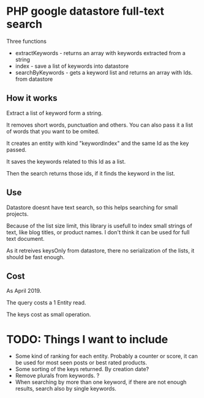 # PHP google datastore full-text search

Three functions
* extractKeywords - returns an array with keywords extracted from a string
* index - save a list of keywords into datastore
* searchByKeywords - gets a keyword list and returns an array with Ids. from datastore

## How it works
Extract a list of keyword form a string.

It removes short words, punctuation and others. You can also pass it a list of words that you want to be omited.

It creates an entity with kind "keywordIndex" and the same Id as the key passed.

It saves the keywords related to this Id as a list.

Then the search returns those ids, if it finds the keyword in the list.

## Use
Datastore doesnt have text search, so this helps searching for small projects.

Because of the list size limit, this library is usefull to index small strings of text, like blog titles, or product names. I don't think it can be used for full text document.

As it retreives keysOnly from datastore, there no serialization of the lists, it should be fast enough.

## Cost
As April 2019.


The query costs a 1 Entity read.

The keys cost as small operation.


# TODO: Things I want to include
* Some kind of ranking for each entity. Probably a counter or score, it can be used for most seen posts or best rated products.
* Some sorting of the keys returned. By creation date?
* Remove plurals from keywords. ?
* When searching by more than one keyword, if there are not enough results, search also by single keywords.

